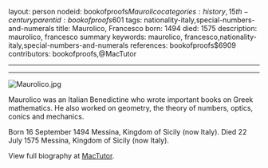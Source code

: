 layout: person
nodeid: bookofproofs$Maurolico
categories: history,15th-century
parentid: bookofproofs$601
tags: nationality-italy,special-numbers-and-numerals
title: Maurolico, Francesco
born: 1494
died: 1575
description: maurolico, francesco summary
keywords: maurolico, francesco,nationality-italy,special-numbers-and-numerals
references: bookofproofs$6909
contributors: bookofproofs,@MacTutor

---


---

![Maurolico.jpg](https://github.com/bookofproofs/bookofproofs.github.io/blob/main/_sources/images/portraits/Maurolico.jpg?raw=true)

Maurolico was an Italian Benedictine who wrote important books on Greek mathematics. He also worked on geometry, the theory of numbers, optics, conics and mechanics.

Born 16 September 1494 Messina, Kingdom of Sicily (now Italy). Died 22 July 1575 Messina, Kingdom of Sicily (now Italy).


View full biography at [MacTutor](https://mathshistory.st-andrews.ac.uk/Biographies/Maurolico/).